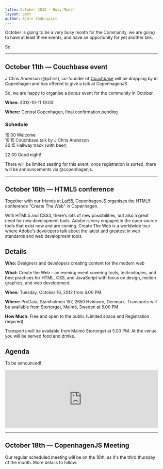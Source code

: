 ```yaml
---
title: October 2012 — Busy Month
layout: post
author: Björn Söderqvist
---
```


October is going to be a very busy month for the Community, we are going to have at least three events, and have an opportunity for yet another talk.

So 

---
October 11th — Couchbase event
----------------------------------------------

J Chris Anderson (@jchris), co-founder of [Couchbase](http://www.couchbase.com) will be dropping by in Copenhagen and has offered to give a talk at CopenhagenJS

So, we are happy to organise a *bonus* event for the community in October.

**When:** 2012-10-11 19:00

**Where:** Central Copenhagen, final confirmation pending


### Schedule

19.00 Welcome  
19.15 Couchbase talk by J Chris Anderson  
20.15 Hallway track (with beer) 

22.00 Good night!

There will be limited seating for this event, once registration is sorted, there will be announcements via @copenhagenjs.

---

October 16th — HTML5 conference 
----------------------------------------------

Together with our friends at [Lat55](http://www.lat55.se/), CopenhagenJS organises the HTML5 conference "Create The Web" in Copenhagen.

With HTML5 and CSS3, there's lots of new possibilities, but also a great need for new development tools. Adobe is very engaged in the open source tools that exist now and are coming. 
Create The Web is a worldwide tour where Adobe's developers talk about the latest and greatest in web standards and web development tools. 

## Details

**Who:** Designers and developers creating content for the modern web

**What:** Create the Web – an evening event covering tools, technologies, and best practices for HTML, CSS, and JavaScript with focus on design, motion graphics, and web development.

**When:** Tuesday, October 16, 2012 from 6.00 PM

**Where:** ProData, Stamholmen 157, 2650 Hvidovre, Denmark. Transports will be available from Stortorget, Malmö, Sweden at 5.00 PM

**How Much:** Free and open to the public (Limited space and Registration required)

Transports will be available from Malmö Stortorget at 5.00 PM. At the venue you will be served food and drinks.

## Agenda

To be announced!

<iframe src="http://www.eventbrite.com/tickets-external?eid=4432194814&amp;ref=etckt" frameborder="0" marginwidth="5" marginheight="5" scrolling="auto" width="100%" height="192"></iframe>

---
October 18th — CopenhagenJS Meeting
----------------------------------------------

Our regular scheduled meeting will be on the 18th, as it's the third thursday of the month.
More details to follow.

